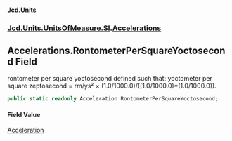 #### [Jcd.Units](index.md 'index')
### [Jcd.Units.UnitsOfMeasure.SI](Jcd.Units.UnitsOfMeasure.SI.md 'Jcd.Units.UnitsOfMeasure.SI').[Accelerations](Accelerations.md 'Jcd.Units.UnitsOfMeasure.SI.Accelerations')

## Accelerations.RontometerPerSquareYoctosecond Field

rontometer per square yoctosecond defined such that: yoctometer per square zeptosecond = rm/ys² × (1.0/1000.0)/((1.0/1000.0)*(1.0/1000.0)).

```csharp
public static readonly Acceleration RontometerPerSquareYoctosecond;
```

#### Field Value
[Acceleration](Acceleration.md 'Jcd.Units.UnitTypes.Acceleration')